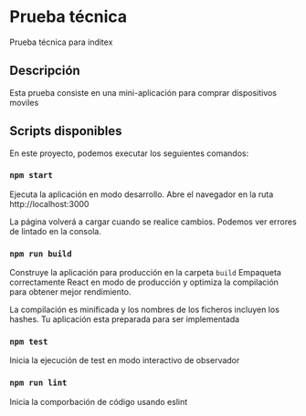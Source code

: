 # Prueba técnica

Prueba técnica para inditex

## Descripción

Esta prueba consiste en una mini-aplicación para comprar dispositivos moviles

## Scripts disponibles

En este proyecto, podemos executar los seguientes comandos:

### `npm start`

Ejecuta la aplicación en modo desarrollo.
Abre el navegador en la ruta http://localhost:3000

La página volverá a cargar cuando se realice cambios.
Podemos ver errores de lintado en la consola.

### `npm run build`

Construye la aplicación para producción en la carpeta `build`
Empaqueta correctamente React en modo de producción y optimiza la compilación para obtener mejor rendimiento.

La compilación es minificada y los nombres de los ficheros incluyen los hashes.
Tu aplicación esta preparada para ser implementada

### `npm test`

Inicia la ejecución de test en modo interactivo de observador 

### `npm run lint`

Inicia la comporbación de código usando eslint